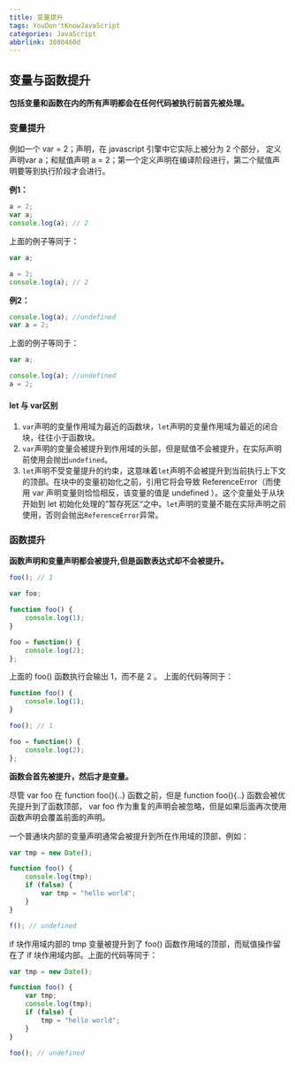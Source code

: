 ```yaml
---
title: 变量提升
tags: YouDon'tKnowJavaScript
categories: JavaScript
abbrlink: 3080460d
---
```

## 变量与函数提升

**包括变量和函数在内的所有声明都会在任何代码被执行前首先被处理。**
### 变量提升

例如一个 var = 2；声明，在 javascript 引擎中它实际上被分为 2 个部分， 定义声明var a；和赋值声明 a = 2；第一个定义声明在编译阶段进行，第二个赋值声明要等到执行阶段才会进行。

**例1：**

```javascript
a = 2;
var a;
console.log(a); // 2
```
上面的例子等同于：

```javascript
var a;

a = 2;
console.log(a); // 2
```

**例2：**

```javascript
console.log(a); //undefined
var a = 2;
```
上面的例子等同于：

```javascript
var a;

console.log(a); //undefined
a = 2;
```
#### let 与 var区别

1. `var`声明的变量作用域为最近的函数块，`let`声明的变量作用域为最近的闭合块，往往小于函数块。
2. `var`声明的变量会被提升到作用域的头部，但是赋值不会被提升，在实际声明前使用会抛出`undefined`。
3. `let`声明不受变量提升的约束，这意味着`let`声明不会被提升到当前执行上下文的顶部。在块中的变量初始化之前，引用它将会导致 ReferenceError（而使用 var 声明变量则恰恰相反，该变量的值是 undefined ）。这个变量处于从块开始到 let 初始化处理的”暂存死区“之中。`let`声明的变量不能在实际声明之前使用，否则会抛出`ReferenceError`异常。
### 函数提升

**函数声明和变量声明都会被提升,但是函数表达式却不会被提升。**

```javascript
foo(); // 1

var foo;

function foo() {
    console.log(1);
}

foo = function() {
    console.log(2);
};
```
上面的 foo() 函数执行会输出 1，而不是 2 。
上面的代码等同于：

```javascript
function foo() {
    console.log(1);
}

foo(); // 1

foo = function() {
    console.log(2);
};
```
**函数会首先被提升，然后才是变量。**

尽管 var foo 在 function foo(){..} 函数之前，但是 function foo(){..} 函数会被优先提升到了函数顶部， var foo 作为重复的声明会被忽略，但是如果后面再次使用函数声明会覆盖前面的声明。

一个普通块内部的变量声明通常会被提升到所在作用域的顶部，例如：

```javascript
var tmp = new Date();

function foo() {
    console.log(tmp);
    if (false) {
        var tmp = "hello world";
    }
}

f(); // undefined
```
if 块作用域内部的 tmp 变量被提升到了 foo() 函数作用域的顶部，而赋值操作留在了 if 块作用域内部。上面的代码等同于：

```javascript
var tmp = new Date();

function foo() {
    var tmp;
    console.log(tmp);
    if (false) {
        tmp = "hello world";
    }
}

foo(); // undefined
```